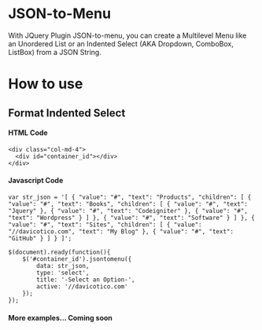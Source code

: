 # JSON-to-Menu
With JQuery Plugin JSON-to-menu, you can create a Multilevel Menu like an Unordered List or an Indented Select (AKA Dropdown, ComboBox, ListBox) from a JSON String. 
# How to use
## Format Indented Select
#### HTML Code
```
<div class="col-md-4">
  <div id="container_id"></div>
</div>
```
#### Javascript Code
```
var str_json = '[ { "value": "#", "text": "Products", "children": [ { "value": "#", "text": "Books", "children": [ { "value": "#", "text": "Jquery" }, { "value": "#", "text": "Codeigniter" }, { "value": "#", "text": "Wordpress" } ] }, { "value": "#", "text": "Software" } ] }, { "value": "#", "text": "Sites", "children": [ { "value": "//davicotico.com", "text": "My Blog" }, { "value": "#", "text": "GitHub" } ] } ]';

$(document).ready(function(){
    $('#container_id').jsontomenu({
        data: str_json, 
        type: 'select', 
        title: '-Select an Option-',
        active: '//davicotico.com'
    });
});

```
#### More examples... Coming soon
